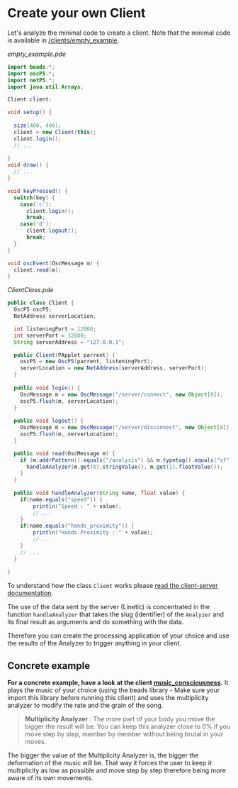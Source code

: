 
Create your own Client
======================

Let's analyze the minimal code to create a client. Note that the minimal code is available in [/clients/empty_example][Empty Example].

*empty_example.pde*
```java
import beads.*;
import oscP5.*;
import netP5.*;
import java.util.Arrays; 

Client client;

void setup() {
  
  size(400, 400);
  client = new Client(this);
  client.login();
  // ...
  
}
void draw() {
  // ...
}

void keyPressed() {
  switch(key) {
    case('c'):
      client.login();
      break;
    case('d'):
      client.logout();
      break;
  }  
}

void oscEvent(OscMessage m) {
  client.read(m);
}
```

*ClientClass.pde*
```java
public class Client {
  OscP5 oscP5;
  NetAddress serverLocation; 

  int listeningPort = 12000;
  int serverPort = 32000;
  String serverAddress = "127.0.0.1";

  public Client(PApplet parrent) {
    oscP5 = new OscP5(parrent, listeningPort);
    serverLocation = new NetAddress(serverAddress, serverPort);
  }
  
  public void login() {
    OscMessage m = new OscMessage("/server/connect", new Object[0]);
    oscP5.flush(m, serverLocation);  
  }
  
  public void logout() {
    OscMessage m = new OscMessage("/server/disconnect", new Object[0]);
    oscP5.flush(m, serverLocation);
  }

  public void read(OscMessage m) {
    if (m.addrPattern().equals("/analysis") && m.typetag().equals("sf")) {
      handleAnalyzer(m.get(0).stringValue(), m.get(1).floatValue());
    }
  }
  
  public void handleAnalyzer(String name, float value) {
    if(name.equals("speed")) {
        println("Speed : " + value);
        // ...
    }
    if(name.equals("hands_proximity")) {
        println("Hands Proximity : " + value);
        // ...
    }
    // ...
  }
  
}
``` 

To understand how the class `Client` works please [read the client-server documentation][Client/Server Architecture].

The use of the data sent by the server (Linetic) is concentrated in the function `handleAnalyzer` that takes the slug (identifier) of the `Analyzer` and its final result as arguments and do something with the data.

Therefore you can create the processing application of your choice and use the results of the Analyzer to trigger anything in your client.

Concrete example
----------------

**For a concrete example, have a look at the client [music_consciousness][Music Consciousness].**
It plays the music of your choice (using the beads library - Make sure your import this library before running this client) and uses the multiplicity analyzer to modify the rate and the grain of the song.

>**Multiplicity Analyzer**  : The more part of your body you move the bigger the result will be. You can keep this analyzer close to 0% if you move step by step, member by member without being brutal in your moves.

The bigger the value of the Multiplicity Analyzer is, the bigger the deformation of the music will be. That way it forces the user to keep it multiplicity as low as possible and move step by step therefore being more aware of its own movements.

[Empty Example]: /clients/empty_example
[Client/Server Architecture]: /doc/server_client.md
[Music Consciousness]: /clients/music_consciousness

